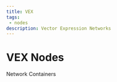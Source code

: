 ```yaml
---
title: VEX
tags: 
 - nodes
description: Vector Expression Networks
---
```


# VEX Nodes

Network Containers
